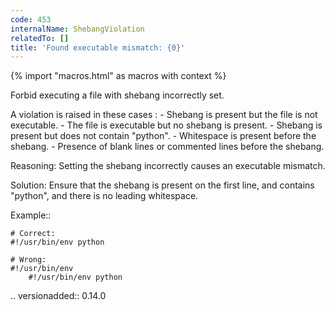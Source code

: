 ```yaml
---
code: 453
internalName: ShebangViolation
relatedTo: []
title: 'Found executable mismatch: {0}'
---
```


{% import "macros.html" as macros with context %}

Forbid executing a file with shebang incorrectly set.

A violation is raised in these cases : - Shebang is present but the file
is not executable. - The file is executable but no shebang is present. -
Shebang is present but does not contain "python". - Whitespace is
present before the shebang. - Presence of blank lines or commented lines
before the shebang.

Reasoning: Setting the shebang incorrectly causes an executable
mismatch.

Solution: Ensure that the shebang is present on the first line, and
contains "python", and there is no leading whitespace.

Example::

    # Correct:
    #!/usr/bin/env python
    
    # Wrong:
    #!/usr/bin/env
        #!/usr/bin/env python

.. versionadded:: 0.14.0